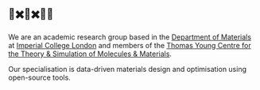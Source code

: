 ##  🤖✖️💎✖️🧑‍🔬

We are an academic research group based in the [Department of Materials](https://www.imperial.ac.uk/materials/) at [Imperial College London](https://www.imperial.ac.uk) and members of the [Thomas Young Centre for the Theory & Simulation of Molecules & Materials](https://thomasyoungcentre.org).

Our specialisation is data-driven materials design and optimisation using open-source tools.
